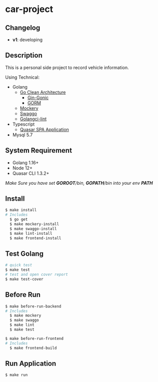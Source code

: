 # car-project

## Changelog
- **v1**: developing

## Description
This is a personal side project to record vehicle information.

Using Technical:
- Golang
  - [Go Clean Architecture](https://github.com/bxcodec/go-clean-arch)
    - [Gin-Gonic](https://gin-gonic.com/)
    - [GORM](https://gorm.io)
  - [Mockery](https://github.com/vektra/mockery)
  - [Swaggo](https://github.com/swaggo/swag)
  - [Golangci-lint](https://github.com/golangci/golangci-lint)
- Typescript
  - [Quasar SPA Application](https://quasar.dev/quasar-cli-webpack/developing-spa/introduction)
- Mysql 5.7

## System Requirement
- Golang 1.16+
- Node 12+
- Quasar CLI 1.3.2+

*Make Sure you have set **GOROOT**/bin, **GOPATH**/bin into your env **PATH***

## Install

```bash
$ make install
# Includes
  $ go get
  $ make mockery-install
  $ make swaggo-install
  $ make lint-install
  $ make frontend-install
```

## Test Golang

```bash
# quick test
$ make test
# test and open cover report
$ make test-cover
```

## Before Run

``` bash
$ make before-run-backend
# Includes
  $ make mockery
  $ make swaggo
  $ make lint
  $ make test

$ make before-run-frontend
# Includes
  $ make frontend-build
```

## Run Application

```bash
$ make run
```
